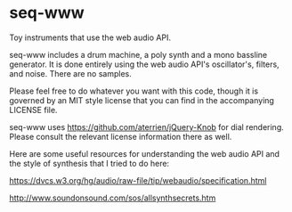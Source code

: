 seq-www
=======

Toy instruments that use the web audio API. 

seq-www includes a drum machine, a poly synth and a mono bassline generator. It is done entirely using the web audio API's oscillator's, filters, and noise. There are no samples.

Please feel free to do whatever you want with this code, though it is governed by an MIT style license that you can find in the accompanying LICENSE file.

seq-www uses https://github.com/aterrien/jQuery-Knob for dial rendering. Please consult the relevant license information there as well.

Here are some useful resources for understanding the web audio API and the style of synthesis that I tried to do here:

https://dvcs.w3.org/hg/audio/raw-file/tip/webaudio/specification.html

http://www.soundonsound.com/sos/allsynthsecrets.htm
